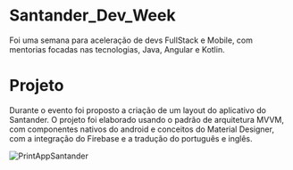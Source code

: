 # Santander_Dev_Week
Foi uma semana para aceleração de devs FullStack e Mobile, com mentorias focadas nas tecnologias, Java, Angular e Kotlin.

# Projeto
Durante o evento foi proposto a criação de um layout do aplicativo do Santander.
O projeto foi elaborado usando o padrão de arquitetura MVVM, com componentes nativos do android e conceitos do Material Designer, com a integração do Firebase e a tradução do português e inglês.



![PrintAppSantander](https://user-images.githubusercontent.com/57405117/120860247-bb4ccb00-c55b-11eb-822b-69cd08da6db8.png)
